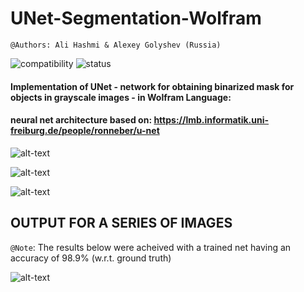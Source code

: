 # UNet-Segmentation-Wolfram

`@Authors: Ali Hashmi & Alexey Golyshev (Russia)`

![compatibility](https://img.shields.io/badge/mathematica%20version-11.3-ff69b4.svg) 
![status](https://img.shields.io/badge/status-passed-blue.svg)

#### Implementation of UNet - network for obtaining binarized mask for objects in grayscale images - in Wolfram Language:
#### neural net architecture based on: https://lmb.informatik.uni-freiburg.de/people/ronneber/u-net



![alt-text](https://github.com/alihashmiii/UNet-Segmentation-Wolfram/blob/master/for%20ReadME/m10.png)

![alt-text](https://github.com/alihashmiii/UNet-Segmentation-Wolfram/blob/master/for%20ReadME/m2.png)

![alt-text](https://github.com/alihashmiii/UNet-Segmentation-Wolfram/blob/master/for%20ReadME/m30.png)


## OUTPUT FOR A SERIES OF IMAGES 

`@Note`: The results below were acheived with a trained net having an accuracy of 98.9% (w.r.t. ground truth)


![alt-text](https://github.com/alihashmiii/UNet-Segmentation-Wolfram/blob/master/for%20ReadME/unetwolframoutput.png)

